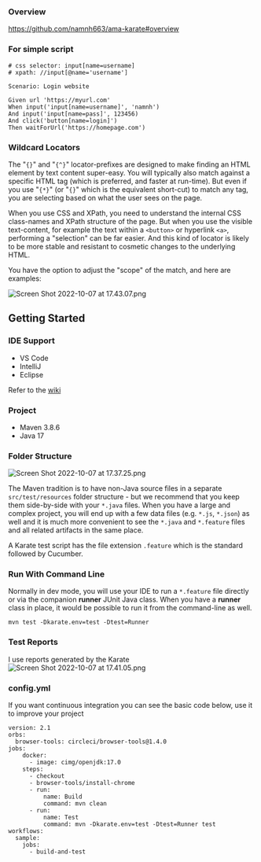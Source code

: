 ### Overview

https://github.com/namnh663/ama-karate#overview

### For simple script
```
# css selector: input[name=username]
# xpath: //input[@name='username']

Scenario: Login website

Given url 'https://myurl.com'
When input('input[name=username]', 'namnh')
And input('input[name=pass]', 123456)
And click('button[name=login]')
Then waitForUrl('https://homepage.com')
```

### Wildcard Locators
The "`{}`" and "`{^}`" locator-prefixes are designed to make finding an HTML element by text content super-easy. You will typically also match against a specific HTML tag (which is preferred, and faster at run-time). But even if you use "`{*}`" (or "`{}`" which is the equivalent short-cut) to match any tag, you are selecting based on what the user sees on the page.

When you use CSS and XPath, you need to understand the internal CSS class-names and XPath structure of the page. But when you use the visible text-content, for example the text within a `<button>` or hyperlink `<a>`, performing a "selection" can be far easier. And this kind of locator is likely to be more stable and resistant to cosmetic changes to the underlying HTML.

You have the option to adjust the "scope" of the match, and here are examples:

![Screen Shot 2022-10-07 at 17.43.07.png](https://boostnote.io/api/teams/bmOgJMbiw/files/377d455606e5d988c93bb3d1fb73f0f747b31b76f0b1876bedc466863f5b90e3-Screen%20Shot%202022-10-07%20at%2017.43.07.png)

## Getting Started
### IDE Support
- VS Code
- IntelliJ
- Eclipse

Refer to the [wiki](https://github.com/intuit/karate/wiki/IDE-Support)

### Project
- Maven 3.8.6
- Java 17

### Folder Structure
![Screen Shot 2022-10-07 at 17.37.25.png](https://boostnote.io/api/teams/bmOgJMbiw/files/d2fab78d5029c89bb51d737054d47f0c7513c65883989949bf1a6f5dbc83726a-Screen%20Shot%202022-10-07%20at%2017.37.25.png)


The Maven tradition is to have non-Java source files in a separate `src/test/resources` folder structure - but we recommend that you keep them side-by-side with your `*.java` files. When you have a large and complex project, you will end up with a few data files (e.g. `*.js`, `*.json`) as well and it is much more convenient to see the `*.java` and `*.feature` files and all related artifacts in the same place.

A Karate test script has the file extension `.feature` which is the standard followed by Cucumber.

### Run With Command Line
Normally in dev mode, you will use your IDE to run a `*.feature` file directly or via the companion **runner** JUnit Java class. When you have a **runner** class in place, it would be possible to run it from the command-line as well.

```
mvn test -Dkarate.env=test -Dtest=Runner
```

### Test Reports
I use reports generated by the Karate
![Screen Shot 2022-10-07 at 17.41.05.png](https://boostnote.io/api/teams/bmOgJMbiw/files/62609af8d42271adbc952d1721d05684f57d8c152bbf83f2c2c045aef946827a-Screen%20Shot%202022-10-07%20at%2017.41.05.png)

### config.yml
If you want continuous integration you can see the basic code below, use it to improve your project
```
version: 2.1
orbs:
  browser-tools: circleci/browser-tools@1.4.0
jobs:
    docker:
      - image: cimg/openjdk:17.0
    steps:
      - checkout
      - browser-tools/install-chrome
      - run:
          name: Build
          command: mvn clean
      - run:
          name: Test
          command: mvn -Dkarate.env=test -Dtest=Runner test
workflows:
  sample:
    jobs:
      - build-and-test
```
